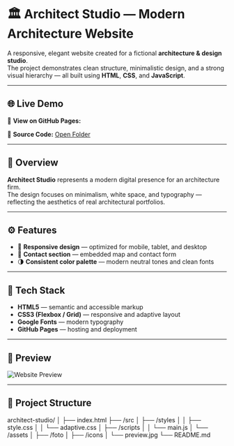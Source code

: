 # 🏛️ Architect Studio — Modern Architecture Website

A responsive, elegant website created for a fictional **architecture & design studio**.  
The project demonstrates clean structure, minimalistic design, and a strong visual hierarchy — all built using **HTML**, **CSS**, and **JavaScript**.

---

## 🌐 Live Demo

🔗 **View on GitHub Pages:** []()

📁 **Source Code:** [Open Folder](./)

---

## 🧠 Overview

**Architect Studio** represents a modern digital presence for an architecture firm.  
The design focuses on minimalism, white space, and typography — reflecting the aesthetics of real architectural portfolios.

---

## ⚙️ Features

- 🧭 **Responsive design** — optimized for mobile, tablet, and desktop
- 📍 **Contact section** — embedded map and contact form
- 🌗 **Consistent color palette** — modern neutral tones and clean fonts

---

## 🧩 Tech Stack

- **HTML5** — semantic and accessible markup
- **CSS3 (Flexbox / Grid)** — responsive and adaptive layout
- **Google Fonts** — modern typography
- **GitHub Pages** — hosting and deployment

---

## 📸 Preview

![Website Preview](./src/assets/preview.jpg)

---

## 📁 Project Structure

architect-studio/
│
├── index.html
├── /src
│ ├── /styles
│ │ ├── style.css
│ │ └── adaptive.css
│ ├── /scripts
│ │ └── main.js
│ └── /assets
│ ├── /foto
│ ├── /icons
│ └── preview.jpg
└── README.md
